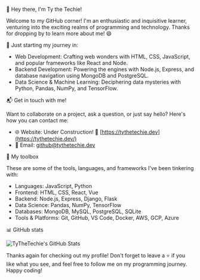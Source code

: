 👋 Hey there, I'm Ty the Techie!

Welcome to my GitHub corner! I'm an enthusiastic and inquisitive learner, venturing into the exciting realms of programming and technology. Thanks for dropping by to learn more about me! 😄

🚀 Just starting my journey in:

- Web Development: Crafting web wonders with HTML, CSS, JavaScript, and popular frameworks like React and Node.
- Backend Development: Powering the engines with Node.js, Express, and database navigation using MongoDB and PostgreSQL.
- Data Science & Machine Learning: Deciphering data mysteries with Python, Pandas, NumPy, and TensorFlow.

📬 Get in touch with me!

Want to collaborate on a project, ask a question, or just say hello? Here's how you can contact me:

- 🌐 Website: Under Construction! 🚧 [https://tythetechie.dev](https://tythetechie.dev/)
- 📧 Email: [github@tythetechie.dev](mailto:github@tythetechie.dev)

🔧 My toolbox

These are some of the tools, languages, and frameworks I've been tinkering with:

- Languages: JavaScript, Python
- Frontend: HTML, CSS, React, Vue
- Backend: Node.js, Express, Django, Flask
- Data Science: Pandas, NumPy, TensorFlow
- Databases: MongoDB, MySQL, PostgreSQL, SQLite
- Tools & Platforms: Git, GitHub, VS Code, Docker, AWS, GCP, Azure

📊 GitHub stats

![TyTheTechie's GitHub Stats](https://github-readme-stats.vercel.app/api?username=TyTheTechie&show_icons=true&theme=vue-dark&bg_color=30,e96443,904e95&title_color=fff&text_color=fff&icon_color=79ff97&border_radius=15&border_color=79ff97&custom_title=TyTheTechie%27s%20GitHub%20Stats)

Thanks again for checking out my profile! Don't forget to leave a ⭐ if you like what you see, and feel free to follow me on my programming journey. Happy coding!
